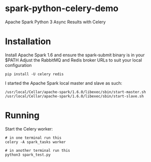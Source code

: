 # spark-python-celery-demo
Apache Spark Python 3 Async Results with Celery

# Installation

Install Apache Spark 1.6 and ensure the spark-submit binary is in your $PATH
Adjust the RabbitMQ and Redis broker URLs to suit your local configuration

`pip install -U celery redis`

I started the Apache Spark local master and slave as such:
```
/usr/local/Cellar/apache-spark/1.6.0/libexec/sbin/start-master.sh
/usr/local/Cellar/apache-spark/1.6.0/libexec/sbin/start-slave.sh
```


# Running

Start the Celery worker:

```
# in one terminal run this
celery -A spark_tasks worker

# in another terminal run this
python3 spark_test.py
```
